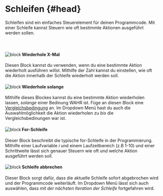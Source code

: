 # Schleifen {#head}

<div class="description">Schleifen sind ein einfaches Steuerelement für deinen Programmcode. Mit einer Schleife kannst Steuern wie oft bestimmte Aktionen ausgeführt werden sollen.</div>
<div class="line">
    <br>
    <br>
</div>

<div class="container">
    <div class="row">
        <div class="col-md-6">
            <img src="../pictures/blocks/loops/loops-0.png" alt="block" align="left">
        </div>
        <div class="col-md-6">
            <h4>Wiederhole X-Mal</h4>
            Diesen Block kannst du verwenden, wenn du eine bestimmte Aktion wiederholt ausführen willst. Mithilfe der Zahl kannst du einstellen, wie oft die Aktion innerhalb der Schleife wiederholt werden soll. 
        </div>
    </div>
</div>

<div class="line"></div>

<div class="container">
    <div class="row">
        <div class="col-md-6">
            <img src="../pictures/blocks/loops/loops-1.png" alt="block" align="left">
        </div>
        <div class="col-md-6">
            <h4>Wiederhole solange</h4>
            Mithilfe dieses Blockes kannst du eine bestimmte Aktion wiederholen lassen, <i>solange</i> einer Bedinung WAHR ist. Füge an diesen Block eine <a href="../bloecke/logik.html">Vergleichsbedingung</a> an. Im Dropdown Menü hast du auch die Auswahlmöglichkeit die Aktion wiederholen zu <i>bis</i> die Vergleichsbedinungen war ist. 
        </div>
    </div>
</div>

<div class="line"></div>

<div class="container">
    <div class="row">
        <div class="col-md-6">
            <img src="../pictures/blocks/loops/loops-2.png" alt="block" align="left">
        </div>
        <div class="col-md-6">
            <h4>For-Schleife</h4>
            Dieser Block beschreibt die typische for-Schleife in der Programmierung. Mithilfe einer Laufvariable <i>i</i> und einem Laufzeitbereich (z.B 1-10) und einer Schrittweite lässt sich genauer Steuern wie oft und welche Aktion ausgeführt werden soll. 
        </div>
    </div>
</div>

<div class="line"></div>

<div class="container">
    <div class="row">
        <div class="col-md-6">
            <img src="../pictures/blocks/loops/loops-3.png" alt="block" align="left">
        </div>
        <div class="col-md-6">
            <h4>Schleife abbrechen</h4>
            Dieser Block sorgt dafür, dass die aktuelle Schleife sofort abgebrochen wird und der Programmcode weiterläuft. Im Dropdown Menü lässt sich auch auswählen, dass <i>mit der nächsten Iteration der Schleife</i> fortgefahren wird.
        </div>
    </div>
</div>

<div class="line"></div>